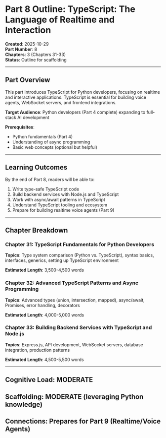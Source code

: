 # Part 8 Outline: TypeScript: The Language of Realtime and Interaction

**Created**: 2025-10-29  
**Part Number**: 8  
**Chapters**: 3 (Chapters 31-33)  
**Status**: Outline for scaffolding

---

## Part Overview

This part introduces TypeScript for Python developers, focusing on realtime and interactive applications. TypeScript is essential for building voice agents, WebSocket servers, and frontend integrations.

**Target Audience**: Python developers (Part 4 complete) expanding to full-stack AI development

**Prerequisites**:
- Python fundamentals (Part 4)
- Understanding of async programming
- Basic web concepts (optional but helpful)

---

## Learning Outcomes

By the end of Part 8, readers will be able to:
1. Write type-safe TypeScript code
2. Build backend services with Node.js and TypeScript
3. Work with async/await patterns in TypeScript
4. Understand TypeScript tooling and ecosystem
5. Prepare for building realtime voice agents (Part 9)

---

## Chapter Breakdown

### Chapter 31: TypeScript Fundamentals for Python Developers

**Topics**: Type system comparison (Python vs. TypeScript), syntax basics, interfaces, generics, setting up TypeScript environment

**Estimated Length**: 3,500-4,500 words

### Chapter 32: Advanced TypeScript Patterns and Async Programming

**Topics**: Advanced types (union, intersection, mapped), async/await, Promises, error handling, decorators

**Estimated Length**: 4,000-5,000 words

### Chapter 33: Building Backend Services with TypeScript and Node.js

**Topics**: Express.js, API development, WebSocket servers, database integration, production patterns

**Estimated Length**: 4,500-5,500 words

---

## Cognitive Load: MODERATE  
## Scaffolding: MODERATE (leveraging Python knowledge)  
## Connections: Prepares for Part 9 (Realtime/Voice Agents)

